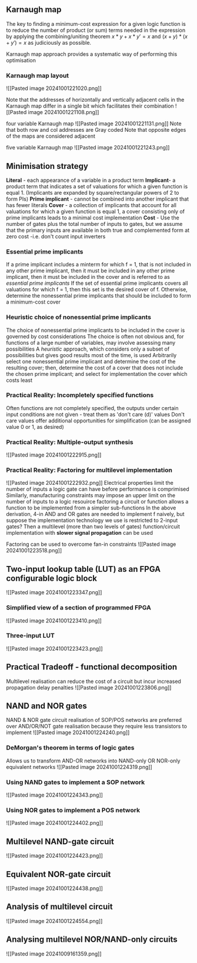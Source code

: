 
## Karnaugh map

The key to finding a minimum-cost expression for a given logic function is to reduce the number of product (or sum) terms needed in the expression by applying the combining/uniting theorem
$x*y + x*y' = x$ and $(x + y)*(x+y') = x$ as judiciously as possible.

Karnaugh map approach provides a systematic way of performing this optimisation

### Karnaugh map layout
![[Pasted image 20241001221020.png]]

Note that the addresses of horizontally and vertically adjacent cells in the Karnaugh map differ in a single bit which facilitates their combination
![[Pasted image 20241001221108.png]]

four variable Karnaugh map
![[Pasted image 20241001221131.png]]
Note that both row and col addresses are Gray coded
Note that opposite edges of the maps are considered adjacent

five variable Karnaugh map
![[Pasted image 20241001221243.png]]

## Minimisation strategy

**Literal** - each appearance of a variable in a product term
**Implicant**- a product term that indicates a set of valuations for which a given function is equal 1. (Implicants are expanded by square/rectangular powers of 2 to form PIs)
**Prime implicant** -  cannot be combined into another implicant that has fewer literals
**Cover** - a collection of implicants that account for all valuations for which a given function is equal 1, a cover consisting only of prime implicants leads to a minimal cost implementation
**Cost** - Use the number of gates plus the total number of inputs to gates, but we assume that the primary inputs are available in both true and complemented form at zero cost -i.e. don't count input inverters

### Essential prime implicants
If a prime implicant includes a minterm for which f = 1, that is not included in any other prime implicant, then it must be included in any other prime implicant, then it must be included in the cover and is referred to as *essential prime implicants*
If the set of essential prime implicants covers all valuations for which f = 1, then this set is the desired cover of f. Otherwise, determine the nonessential prime implicants that should be included to form a minimum-cost cover

### Heuristic choice of nonessential prime implicants
The choice of nonessential prime implicants to be included in the cover is governed by cost considerations
The choice is often not obvious and, for functions of a large number of variables, may involve assessing many possibilities
A *heuristic* approach, which considers only a subset of possibilities but gives good results most of the time, is used
	Arbitrarily select one nonessential prime implicant and determine the cost of the resulting cover;
	then, determine the cost of a cover that does not include the chosen prime implicant; and
	select for implementation the cover which costs least

### Practical Reality: Incompletely specified functions
Often functions are not completely specified, the outputs under certain input conditions are not given - treat them as 'don't care (d)' values
Don't care values offer additional opportunities for simplification (can be assigned value 0 or 1, as desired)

### Practical Reality: Multiple-output synthesis
![[Pasted image 20241001222915.png]]

### Practical Reality: Factoring for multilevel implementation
![[Pasted image 20241001222932.png]]
Electrical properties limit the number of inputs a logic gate can have before performance is comprimised
Similarly, manufacturing constraints may impose an upper limit on the number of inputs to a logic resouirce
	factoring a circuit or function allows a function to be implemented from a simpler sub-functions
	In the above derivation, 4-in AND and OR gates are needed to implement f naively, but suppose the implementation technology we use is restricted to 2-input gates?
	Then a multilevel (more than two levels of gates) function/circuit implementation with **slower signal propagation** can be used

Factoring can be used to overcome fan-in constraints
![[Pasted image 20241001223518.png]]

## Two-input lookup table (LUT) as an FPGA configurable logic block
![[Pasted image 20241001223347.png]]
### Simplified view of a section of programmed FPGA
![[Pasted image 20241001223410.png]]

### Three-input LUT
![[Pasted image 20241001223423.png]]


## Practical Tradeoff - functional decomposition
Multilevel realisation can reduce the cost of a circuit but incur increased propagation delay penalties
![[Pasted image 20241001223806.png]]

## NAND and NOR gates
NAND & NOR gate circuit realisation of SOP/POS networks are preferred over AND/OR/NOT gate realisation because they require less transistors to implement
![[Pasted image 20241001224240.png]]

### DeMorgan's theorem in terms of logic gates
Allows us to transform AND-OR networks into NAND-only OR NOR-only equivalent networks
![[Pasted image 20241001224319.png]]

### Using NAND gates to implement a SOP network
![[Pasted image 20241001224343.png]]

### Using NOR gates to implement a POS network
![[Pasted image 20241001224402.png]]

## Multilevel NAND-gate circuit
![[Pasted image 20241001224423.png]]

## Equivalent NOR-gate circuit
![[Pasted image 20241001224438.png]]

## Analysis of multilevel circuit
![[Pasted image 20241001224554.png]]

## Analysing multilevel NOR/NAND-only circuits
![[Pasted image 20241009161359.png]]
